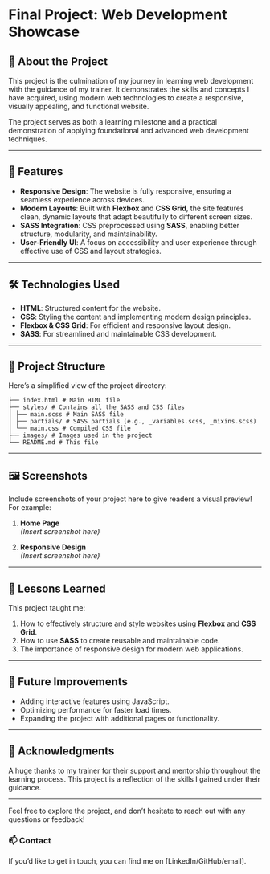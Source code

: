 # Final Project: Web Development Showcase  

## 🌟 About the Project  
This project is the culmination of my journey in learning web development with the guidance of my trainer. It demonstrates the skills and concepts I have acquired, using modern web technologies to create a responsive, visually appealing, and functional website.

The project serves as both a learning milestone and a practical demonstration of applying foundational and advanced web development techniques.  

---

## 🚀 Features  
- **Responsive Design**: The website is fully responsive, ensuring a seamless experience across devices.  
- **Modern Layouts**: Built with **Flexbox** and **CSS Grid**, the site features clean, dynamic layouts that adapt beautifully to different screen sizes.  
- **SASS Integration**: CSS preprocessed using **SASS**, enabling better structure, modularity, and maintainability.  
- **User-Friendly UI**: A focus on accessibility and user experience through effective use of CSS and layout strategies.

---

## 🛠️ Technologies Used  
- **HTML**: Structured content for the website.  
- **CSS**: Styling the content and implementing modern design principles.  
- **Flexbox & CSS Grid**: For efficient and responsive layout design.  
- **SASS**: For streamlined and maintainable CSS development.  

---

## 📂 Project Structure  
Here’s a simplified view of the project directory: 
```
├── index.html # Main HTML file
├── styles/ # Contains all the SASS and CSS files
│ ├── main.scss # Main SASS file
│ ├── partials/ # SASS partials (e.g., _variables.scss, _mixins.scss)
│ └── main.css # Compiled CSS file
├── images/ # Images used in the project
└── README.md # This file
```

---

## 🖼️ Screenshots  
Include screenshots of your project here to give readers a visual preview! For example:  

1. **Home Page**  
   *(Insert screenshot here)*  

2. **Responsive Design**  
   *(Insert screenshot here)*  

---

## 🌱 Lessons Learned  
This project taught me:  
1. How to effectively structure and style websites using **Flexbox** and **CSS Grid**.  
2. How to use **SASS** to create reusable and maintainable code.  
3. The importance of responsive design for modern web applications.  

---

## 🚧 Future Improvements  
- Adding interactive features using JavaScript.  
- Optimizing performance for faster load times.  
- Expanding the project with additional pages or functionality.  

---

## 🤝 Acknowledgments  
A huge thanks to my trainer for their support and mentorship throughout the learning process. This project is a reflection of the skills I gained under their guidance.  

---

Feel free to explore the project, and don’t hesitate to reach out with any questions or feedback!  

### 📫 Contact  
If you’d like to get in touch, you can find me on [LinkedIn/GitHub/email].  


